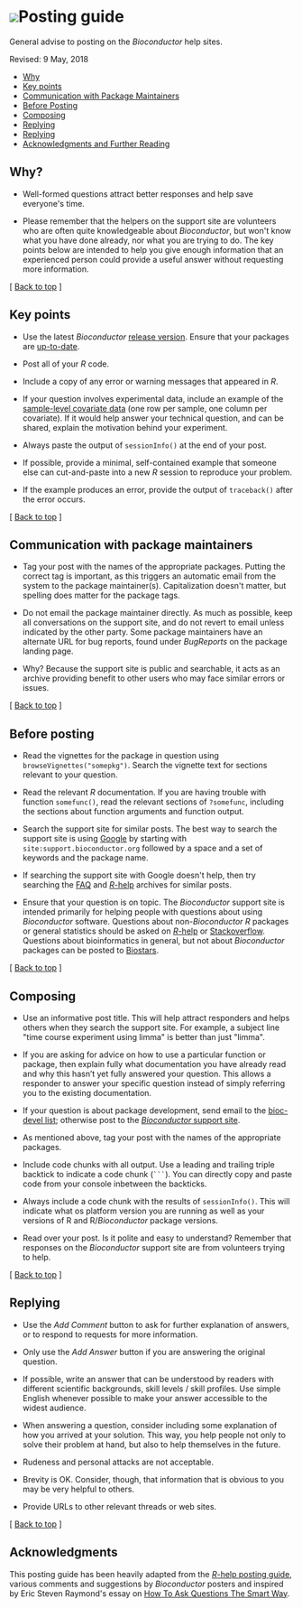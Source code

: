 # ![](/images/icons/magnifier.gif)Posting guide

General advise to posting on the _Bioconductor_ help sites. 

Revised: 9 May, 2018

<a name="top"></a>

- [Why](#why)
- [Key points](#keypoints)
- [Communication with Package Maintainers](#maintainers)
- [Before Posting](#before)
- [Composing](#composing)
- [Replying](#replying)
- [Replying](#replying)
- [Acknowledgments and Further Reading](#acknowledgments)



<a name="why"></a>

## Why?

* Well-formed questions attract better responses and help save
  everyone's time.

* Please remember that the helpers on the support site are volunteers
  who are often quite knowledgeable about _Bioconductor_, but won't
  know what you have done already, nor what you are trying to do. The
  key points below are intended to help you give enough information
  that an experienced person could provide a useful answer without
  requesting more information.

<p class="back_to_top">[ <a href="#top">Back to top</a> ]</p>
<a name="keypoints"></a>

## Key points

* Use the latest _Bioconductor_ [release version][].  Ensure that your
  packages are [up-to-date][].

* Post all of your _R_ code.

* Include a copy of any error or warning messages that appeared in _R_.

* If your question involves experimental data, include an example of
  the [sample-level covariate data][] (one row per sample, one column
  per covariate). If it would help answer your technical question, and
  can be shared, explain the motivation behind your experiment.

* Always paste the output of `sessionInfo()` at the end of your post.

* If possible, provide a minimal, self-contained example that someone
  else can cut-and-paste into a new _R_ session to reproduce your
  problem.

* If the example produces an error, provide the output of
  `traceback()` after the error occurs.

[release version]: /packages/release/BiocViews.html#___Software
[up-to-date]: /install#update-bioconductor-packages
[sample-level covariate data]: https://www.ncbi.nlm.nih.gov/pmc/articles/PMC4509590/figure/F2/

<p class="back_to_top">[ <a href="#top">Back to top</a> ]</p>
<a name="maintainers"></a>

## Communication with package maintainers

* Tag your post with the names of the appropriate packages. Putting
  the correct tag is important, as this triggers an automatic email
  from the system to the package maintainer(s). Capitalization doesn't
  matter, but spelling does matter for the package tags.

* Do not email the package maintainer directly. As much as possible,
  keep all conversations on the support site, and do not revert to
  email unless indicated by the other party. Some package maintainers
  have an alternate URL for bug reports, found under *BugReports* on
  the package landing page.

* Why? Because the support site is public and searchable, it acts as
  an archive providing benefit to other users who may face similar
  errors or issues.

<p class="back_to_top">[ <a href="#top">Back to top</a> ]</p>
<a name="before"></a>

## Before posting


* Read the vignettes for the package in question using
  `browseVignettes("somepkg")`. Search the vignette text for sections
  relevant to your question.

* Read the relevant _R_ documentation. If you are having trouble with
  function `somefunc()`, read the relevant sections of `?somefunc`,
  including the sections about function arguments and function output.

* Search the support site for similar posts. The best way to search
  the support site is using [Google](https://google.com) by starting
  with `site:support.bioconductor.org` followed by a space and a set
  of keywords and the package name.

* If searching the support site with Google doesn't help, then try
  searching the [FAQ](/docs/faq/) and
  [_R_-help](https://tolstoy.newcastle.edu.au/R/) archives for similar
  posts.

* Ensure that your question is on topic. The _Bioconductor_ support site
  is intended primarily for helping people with questions about using
  _Bioconductor_ software. Questions about non-_Bioconductor_ _R_ packages
  or general statistics should be asked on
  [_R_-help](https://www.r-project.org/help.html) or
  [Stackoverflow](https://stackoverflow.com/).  Questions about
  bioinformatics in general, but not about _Bioconductor_ packages can
  be posted to [Biostars](https://www.biostars.org/).

<p class="back_to_top">[ <a href="#top">Back to top</a> ]</p>
<a name="composing"></a>

## Composing

* Use an informative post title. This will help attract responders and
  helps others when they search the support site. For example, a
  subject line "time course experiment using limma" is better than
  just "limma".

* If you are asking for advice on how to use a particular function or
  package, then explain fully what documentation you have already read
  and why this hasn’t yet fully answered your question. This allows a
  responder to answer your specific question instead of simply
  referring you to the existing documentation.

* If your question is about package development, send email to the
  [bioc-devel list](/support/#bioc-devel); otherwise post to the
  [_Bioconductor_ support site](https://support.bioconductor.org).

* As mentioned above, tag your post with the names of the appropriate
  packages.

* Include code chunks with all output. Use a leading and trailing triple
  backtick to indicate a code chunk (<code>```</code>). You can directly copy and paste code
  from your console inbetween the backticks. 

* Always include a code chunk with the results of `sessionInfo()`. This will
  indicate what os platform version you are running as well as your versions of
  R and R/_Bioconductor_ package versions. 

* Read over your post. Is it polite and easy to understand? Remember
  that responses on the _Bioconductor_ support site are from volunteers
  trying to help.

<p class="back_to_top">[ <a href="#top">Back to top</a> ]</p>
<a name="replying"></a>

## Replying

* Use the *Add Comment* button to ask for further explanation of
  answers, or to respond to requests for more information.

* Only use the *Add Answer* button if you are answering the original
  question.

* If possible, write an answer that can be understood by readers with
  different scientific backgrounds, skill levels / skill profiles. Use
  simple English whenever possible to make your answer accessible to
  the widest audience.

* When answering a question, consider including some explanation of
  how you arrived at your solution. This way, you help people not only
  to solve their problem at hand, but also to help themselves in the
  future.

* Rudeness and personal attacks are not acceptable.


* Brevity is OK. Consider, though, that information that is obvious to
  you may be very helpful to others.

* Provide URLs to other relevant threads or web sites.

<p class="back_to_top">[ <a href="#top">Back to top</a> ]</p>
<a name="acknowledgments"></a>

## Acknowledgments

This posting guide has been heavily adapted from the
[_R_-help posting guide](http://www.r-project.org/posting-guide.html),
various comments and suggestions by _Bioconductor_ posters and
inspired by Eric Steven Raymond's essay on
[How To Ask Questions The Smart Way](http://www.catb.org/%7Eesr/faqs/smart-questions.html).
